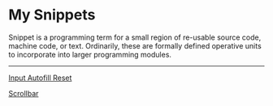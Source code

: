 # My Snippets

Snippet is a programming term for a small region of re-usable source code, machine code, or text. Ordinarily, these are formally defined operative units to incorporate into larger programming modules.

---

[Input Autofill Reset](My%20Snippets%201b2aeacbb299813993e0d780777ef664/Input%20Autofill%20Reset%201b2aeacbb29981c89825f14ca51d019e.md)

[Scrollbar](My%20Snippets%201b2aeacbb299813993e0d780777ef664/Scrollbar%201b2aeacbb2998128a6b3fa729b631aaf.md)